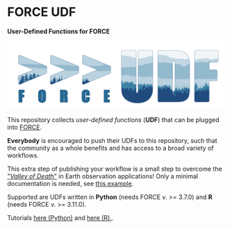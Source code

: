 # FORCE UDF

**User-Defined Functions for FORCE**

![FORCE Logo](/images/force-udf.png)

This repository collects *user-defined functions* (**UDF**) that can be plugged into [FORCE](https://github.com/davidfrantz/force).

**Everybody** is encouraged to push their UDFs to this repository, such that the community as a whole benefits and has access to a broad variety of workflows.

This extra step of publishing your workflow is a small step to overcome the ["*Valley of Death*"](https://twitter.com/gcamara/status/1127887595168514049) in Earth observation applications! Only a minimal documentation is needed, see [this example](https://github.com/davidfrantz/force-udf/blob/main/python/ard/medoid/readme.md).

Supported are UDFs written in **Python** (needs FORCE v. >= 3.7.0) and **R**  (needs FORCE v. >= 3.11.0).

Tutorials [here (Python)](https://force-eo.readthedocs.io/en/latest/howto/udf_py.html) and [here (R).](https://force-eo.readthedocs.io/en/latest/howto/udf_r.html).